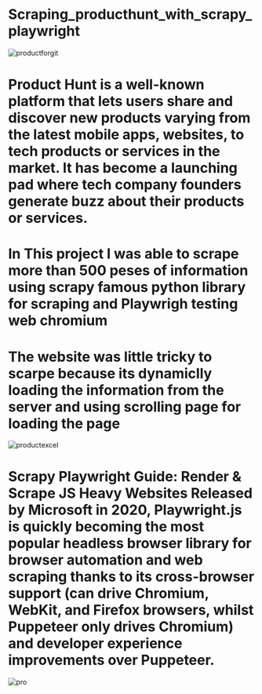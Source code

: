# Scraping_producthunt_with_scrapy_playwright
![productforgit](https://github.com/mohamedhashim844/Scraping_producthunt_with_scrapy_playwright/assets/111777498/7d689aa6-8a30-40d0-8a24-b72771003333)
# Product Hunt is a well-known platform that lets users share and discover new products varying from the latest mobile apps, websites, to tech products or services in the market. It has become a launching pad where tech company founders generate buzz about their products or services.
# In This project I was able to scrape more than 500 peses of information using scrapy famous python library for scraping  and Playwrigh testing web chromium 
# The website was little tricky to scarpe because its dynamiclly loading the information from the server and using scrolling page for loading the page 


![productexcel](https://github.com/mohamedhashim844/Scraping_producthunt_with_scrapy_playwright/assets/111777498/6f6ec418-397a-4186-a941-860e257bb817)


# Scrapy Playwright Guide: Render & Scrape JS Heavy Websites Released by Microsoft in 2020, Playwright.js is quickly becoming the most popular headless browser library for browser automation and web scraping thanks to its cross-browser support (can drive Chromium, WebKit, and Firefox browsers, whilst Puppeteer only drives Chromium) and developer experience improvements over Puppeteer.


![pro](https://github.com/mohamedhashim844/Scraping_producthunt_with_scrapy_playwright/assets/111777498/71d3c00b-1b12-4f8d-923f-acba5bb162bf)
